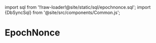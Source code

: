 import sql from '!!raw-loader!@site/static/sql/epochnonce.sql';
import {DbSyncSql} from '@site/src/components/Common.js';

# EpochNonce

<DbSyncSql sql={sql} />
